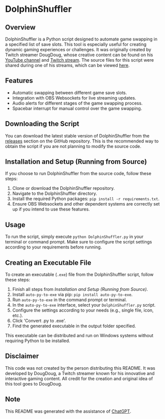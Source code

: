 # DolphinShuffler

## Overview
DolphinShuffler is a Python script designed to automate game swapping in a specified list of save slots. This tool is especially useful for creating dynamic gaming experiences or challenges. It was originally created by Twitch streamer DougDoug, whose creative content can be found on his [YouTube channel](https://www.youtube.com/@DougDoug) and [Twitch stream](https://www.twitch.tv/dougdoug). The source files for this script were shared during one of his streams, which can be viewed [here](https://youtu.be/l0H1P2SWlQY&t=28060).

## Features
- Automatic swapping between different game save slots.
- Integration with OBS Websockets for live streaming updates.
- Audio alerts for different stages of the game swapping process.
- Spacebar interrupt for manual control over the game swapping.

## Downloading the Script
You can download the latest stable version of DolphinShuffler from the [releases](https://github.com/NolwenB/DolphinShuffler_Source/latest) section on the GitHub repository. This is the recommended way to obtain the script if you are not planning to modify the source code.

## Installation and Setup (Running from Source)
If you choose to run DolphinShuffler from the source code, follow these steps:
1. Clone or download the DolphinShuffler repository.
2. Navigate to the DolphinShuffler directory.
3. Install the required Python packages: `pip install -r requirements.txt`.
4. Ensure OBS Websockets and other dependent systems are correctly set up if you intend to use these features.

## Usage
To run the script, simply execute `python DolphinShuffler.py` in your terminal or command prompt. Make sure to configure the script settings according to your requirements before running.

## Creating an Executable File
To create an executable (`.exe`) file from the DolphinShuffler script, follow these steps:
1. Finish all steps from *Installation and Setup (Running from Source)*.
2. Install `auto-py-to-exe` via pip: `pip install auto-py-to-exe`.
3. Run `auto-py-to-exe` in the command prompt or terminal.
4. In the `auto-py-to-exe` interface, select your `DolphinShuffler.py` script.
5. Configure the settings according to your needs (e.g., single file, icon, etc.).
6. Click 'Convert .py to .exe'.
7. Find the generated executable in the output folder specified.

This executable can be distributed and run on Windows systems without requiring Python to be installed.

## Disclaimer
This code was not created by the person distributing this README. It was developed by DougDoug, a Twitch streamer known for his innovative and interactive gaming content. All credit for the creation and original idea of this tool goes to DougDoug.

## Note
This README was generated with the assistance of [ChatGPT](https://chat.openai.com).

